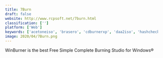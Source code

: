 ```yaml
---
title: 7Burn
draft: false 
website: http://www.rcpsoft.net/7burn.html
classification: ['']
platform: ['Web']
keywords: ['acetoneiso', 'brasero', 'cdburnerxp', 'daa2iso', 'hashcheck_shell_extension', 'infrarecorder', 'isomagic', 'k3b', 'magiciso', 'ultraiso', 'wincdemu', 'winiso', 'dvdisaster', 'xorriso']
image: 2020/04/7Burn.png
---
```

WinBurner is the best Free Simple Complete Burning Studio for Windows®